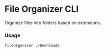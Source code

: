 # File Organizer CLI

Organize files into folders based on extensions.

### Usage
```bash
fileorganizer ./Downloads
